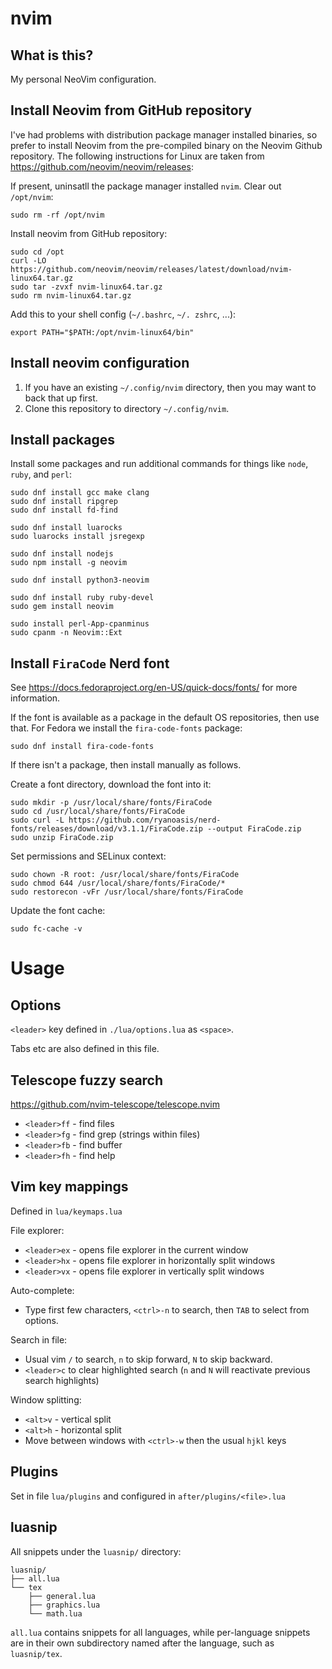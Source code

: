 # nvim
## What is this?
My personal NeoVim configuration.

## Install Neovim from GitHub repository
I've had problems with distribution package manager installed binaries, so prefer to install
Neovim from the pre-compiled binary on the Neovim Github repository.
The following instructions for Linux are taken from https://github.com/neovim/neovim/releases:

If present, uninsatll the package manager installed `nvim`. Clear out `/opt/nvim`:
```
sudo rm -rf /opt/nvim
```
Install neovim from GitHub repository:
```
sudo cd /opt
curl -LO https://github.com/neovim/neovim/releases/latest/download/nvim-linux64.tar.gz
sudo tar -zvxf nvim-linux64.tar.gz
sudo rm nvim-linux64.tar.gz
```
Add this to your shell config (`~/.bashrc`, `~/. zshrc`, ...):
```
export PATH="$PATH:/opt/nvim-linux64/bin"
```

## Install neovim configuration
1. If you have an existing `~/.config/nvim` directory, then you may want to back that up first.
2. Clone this repository to directory `~/.config/nvim`.

## Install packages
Install some packages and run additional commands for things like `node`, `ruby`, and `perl`:
```
sudo dnf install gcc make clang
sudo dnf install ripgrep
sudo dnf install fd-find

sudo dnf install luarocks
sudo luarocks install jsregexp

sudo dnf install nodejs
sudo npm install -g neovim

sudo dnf install python3-neovim

sudo dnf install ruby ruby-devel
sudo gem install neovim

sudo install perl-App-cpanminus
sudo cpanm -n Neovim::Ext
```

## Install `FiraCode` Nerd font
See https://docs.fedoraproject.org/en-US/quick-docs/fonts/ for more information.

If the font is available as a package in the default OS repositories, then use that. For Fedora we install the `fira-code-fonts` package:
```
sudo dnf install fira-code-fonts
```

If there isn't a package, then install manually as follows.

Create a font directory, download the font into it:
```
sudo mkdir -p /usr/local/share/fonts/FiraCode
sudo cd /usr/local/share/fonts/FiraCode
sudo curl -L https://github.com/ryanoasis/nerd-fonts/releases/download/v3.1.1/FiraCode.zip --output FiraCode.zip
sudo unzip FiraCode.zip
```

Set permissions and SELinux context:
```
sudo chown -R root: /usr/local/share/fonts/FiraCode
sudo chmod 644 /usr/local/share/fonts/FiraCode/*
sudo restorecon -vFr /usr/local/share/fonts/FiraCode
```

Update the font cache:
```
sudo fc-cache -v
```


# Usage
## Options
`<leader>` key defined in `./lua/options.lua` as `<space>`.

Tabs etc are also defined in this file.

## Telescope fuzzy search
https://github.com/nvim-telescope/telescope.nvim
- `<leader>ff` - find files
- `<leader>fg` - find grep (strings within files)
- `<leader>fb` - find buffer
- `<leader>fh` - find help

## Vim key mappings
Defined in `lua/keymaps.lua`

File explorer:
- `<leader>ex` - opens file explorer in the current window
- `<leader>hx` - opens file explorer in horizontally split windows
- `<leader>vx` - opens file explorer in vertically split windows

Auto-complete:
- Type first few characters, `<ctrl>-n` to search, then `TAB` to select from options.

Search in file:
- Usual vim `/` to search, `n` to skip forward, `N` to skip backward.
- `<leader>c` to clear highlighted search (`n` and `N` will reactivate previous search highlights)

Window splitting:
- `<alt>v` - vertical split
- `<alt>h` - horizontal split
- Move between windows with `<ctrl>-w` then the usual `hjkl` keys

## Plugins
Set in file `lua/plugins` and configured in `after/plugins/<file>.lua`

## luasnip
All snippets under the `luasnip/` directory:
```
luasnip/
├── all.lua
└── tex
    ├── general.lua
    ├── graphics.lua
    └── math.lua
```

`all.lua` contains snippets for all languages, while per-language snippets are in their
own subdirectory named after the language, such as `luasnip/tex`.
